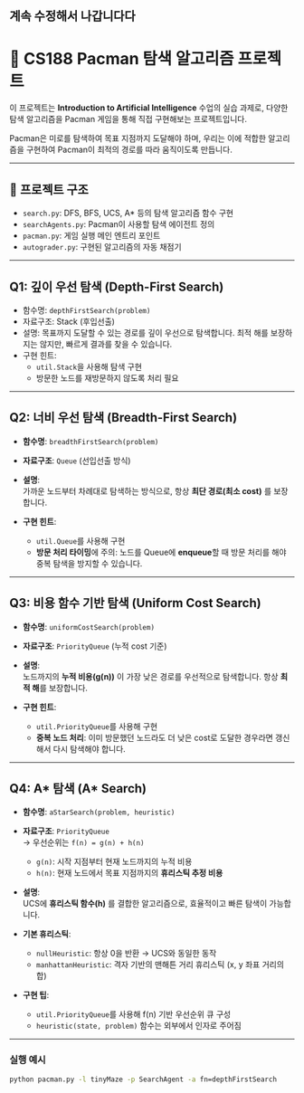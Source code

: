## 계속 수정해서 나갑니다다

# 🧠 CS188 Pacman 탐색 알고리즘 프로젝트

이 프로젝트는 **Introduction to Artificial Intelligence** 수업의 실습 과제로, 다양한 탐색 알고리즘을 Pacman 게임을 통해 직접 구현해보는 프로젝트입니다.

Pacman은 미로를 탐색하여 목표 지점까지 도달해야 하며, 우리는 이에 적합한 알고리즘을 구현하여 Pacman이 최적의 경로를 따라 움직이도록 만듭니다.

---

## 📁 프로젝트 구조

- `search.py`: DFS, BFS, UCS, A\* 등의 탐색 알고리즘 함수 구현
- `searchAgents.py`: Pacman이 사용할 탐색 에이전트 정의
- `pacman.py`: 게임 실행 메인 엔트리 포인트
- `autograder.py`: 구현된 알고리즘의 자동 채점기

---

## Q1: 깊이 우선 탐색 (Depth-First Search)

- 함수명: `depthFirstSearch(problem)`
- 자료구조: Stack (후입선출)
- 설명: 목표까지 도달할 수 있는 경로를 깊이 우선으로 탐색합니다. 최적 해를 보장하지는 않지만, 빠르게 결과를 찾을 수 있습니다.
- 구현 힌트:
  - `util.Stack`을 사용해 탐색 구현
  - 방문한 노드를 재방문하지 않도록 처리 필요

---

## Q2: 너비 우선 탐색 (Breadth-First Search)

- **함수명**: `breadthFirstSearch(problem)`
- **자료구조**: `Queue` (선입선출 방식)
- **설명**:  
  가까운 노드부터 차례대로 탐색하는 방식으로, 항상 **최단 경로(최소 cost)** 를 보장합니다.

- **구현 힌트**:
  - `util.Queue`를 사용해 구현
  - **방문 처리 타이밍**에 주의: 노드를 Queue에 **enqueue**할 때 방문 처리를 해야 중복 탐색을 방지할 수 있습니다.

---

## Q3: 비용 함수 기반 탐색 (Uniform Cost Search)

- **함수명**: `uniformCostSearch(problem)`
- **자료구조**: `PriorityQueue` (누적 cost 기준)
- **설명**:  
  노드까지의 **누적 비용(g(n))** 이 가장 낮은 경로를 우선적으로 탐색합니다. 항상 **최적 해**를 보장합니다.

- **구현 힌트**:
  - `util.PriorityQueue`를 사용해 구현
  - **중복 노드 처리**: 이미 방문했던 노드라도 더 낮은 cost로 도달한 경우라면 갱신해서 다시 탐색해야 합니다.

---

## Q4: A\* 탐색 (A\* Search)

- **함수명**: `aStarSearch(problem, heuristic)`
- **자료구조**: `PriorityQueue`  
  → 우선순위는 `f(n) = g(n) + h(n)`

  - `g(n)`: 시작 지점부터 현재 노드까지의 누적 비용
  - `h(n)`: 현재 노드에서 목표 지점까지의 **휴리스틱 추정 비용**

- **설명**:  
  UCS에 **휴리스틱 함수(h)** 를 결합한 알고리즘으로, 효율적이고 빠른 탐색이 가능합니다.

- **기본 휴리스틱**:

  - `nullHeuristic`: 항상 0을 반환 → UCS와 동일한 동작
  - `manhattanHeuristic`: 격자 기반의 맨해튼 거리 휴리스틱 (x, y 좌표 거리의 합)

- **구현 팁**:
  - `util.PriorityQueue`를 사용해 f(n) 기반 우선순위 큐 구성
  - `heuristic(state, problem)` 함수는 외부에서 인자로 주어짐

---

### 실행 예시

```bash
python pacman.py -l tinyMaze -p SearchAgent -a fn=depthFirstSearch
```
